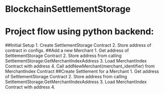 # BlockchainSettlementStorage

# Project flow using python backend: 
##Initial Setup
    1. Create SettlementStorage Contract
    2. Store address of contract in configs.
##Add a new Merchant
    1. Get address of SettlementStorage Contract
    2. Store address from calling SettlementStorage:GetMerchantIndexAddress
    3. Load MerchantIndex Contract with address
    4. Call addNewMerchant(merchant_identifier) from MerchantIndex Contract
##Create Settlement for a Merchant
    1. Get address of SettlementStorage Contract
    2. Store address from calling SettlementStorage:GetMerchantIndexAddress
    3. Load MerchantIndex Contract with address
    4. 
    